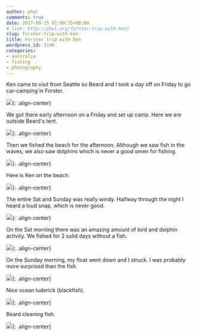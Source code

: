 ```yaml
---
author: phwl
comments: true
date: 2017-09-15 01:09:15+00:00
# link: http://phwl.org/forster-trip-with-ken/
slug: forster-trip-with-ken
title: Forster trip with Ken
wordpress_id: 3146
categories:
- australia
- fishing
- photography
---
```


Ken came to visit from Seattle so Beard and I took a day off on Friday to go car-camping in Forster.

![](/assets/images/2017/09/IMG_0053-1024x683.jpg){: .align-center}
<!-- more -->

We got there early afternoon on a Friday and set up camp. Here we are outside Beard's tent.

![](/assets/images/2017/09/IMG_6702-e1505835570112-1024x768.jpg){: .align-center}

Then we fished the beach for the afternoon. Although we saw fish in the waves, we also saw dolphins which is never a good omen for fishing.

![](/assets/images/2017/09/IMG_0063-1024x768.jpg){: .align-center}

Here is Ken on the beach.

![](/assets/images/2017/09/IMG_0062-1024x768.jpg){: .align-center}

The entire Sat and Sunday was really windy. Halfway through the night I heard a loud snap, which is never good.

![](/assets/images/2017/09/IMG_0055-1024x768.jpg){: .align-center}

On the Sat morning there was an amazing amount of bird and dolphin activity. We fished for 2 solid days without a fish.

![](/assets/images/2017/09/IMG_0064-1024x768.jpg){: .align-center}

On the Sunday morning, my float went down and I struck. I was probably more surprised than the fish.

![](/assets/images/2017/09/IMG_9784-768x1024.jpg){: .align-center}

Nice ocean luderick (blackfish).

![](/assets/images/2017/09/IMG_0065-1024x768.jpg){: .align-center}

Beard cleaning fish.

![](/assets/images/2017/09/IMG_0066-1024x768.jpg){: .align-center}






